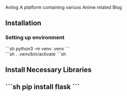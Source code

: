 Anilog
A platform containing variuos Anime related Blog
<h2>Installation</h2>
<h3>Setting up environment</h3>
```sh 
python3 -m venv .venv
```
<br>
```sh
. .venv/bin/activate
```sh

<h2>Install Necessary Libraries<h2>
```sh
pip install flask
```